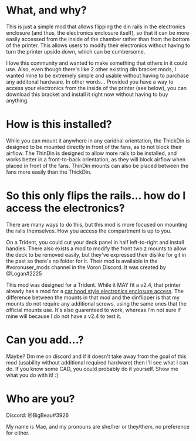 # What, and why?

This is just a simple mod that allows flipping the din rails in the electronics enclosure (and thus, the electronics enclosure itself), so that it can be more easily accessed from the inside of the chamber rather than from the bottom of the printer. This allows users to modify their electronics without having to turn the printer upside down, which can be cumbersome. 

I love this community and wanted to make something that others in it could use. Also, even though there's like 2 other existing din bracket mods, I wanted mine to be extremely simple and usable without having to purchase any additonal hardware. In other words... Provided you have a way to access your electronics from the inside of the printer (see below), you can download this bracket and install it right now without having to buy anything.

# How is this installed?

While you can mount it anywhere in any caridnal orientation, the ThickDin is designed to be mounted directly in front of the fans, as to not block their airflow. The ThinDin is designed to allow more rails to be installed, and works better in a front-to-back orientation, as they will block airflow when placed in front of the fans. ThinDin mounts can also be placed between the fans more easily than the ThickDin.

# So this only flips the rails... how do I access the electronics?

There are many ways to do this, but this mod is more focused on mounting the rails themselves. How you access the compartment is up to you.

On a Trident, you could cut your deck panel in half left-to-right and install handles. There also exists a mod to modify the front two z mounts to allow the deck to be removed easily, but they've expressed their dislike for git in the past so there's no folder for it. Their mod is available in the #voronuser_mods channel in the Voron Discord. It was created by @Logan#2225

This mod was designed for a Trident. While it MAY fit a v2.4, that printer already has a mod for a [car hood style electronics enclosure access](/printer_mods/xbst_/Bed_Hinge). The difference between the mounts in that mod and the dinflipper is that my mounts do not require any additional screws, using the same ones that the official mounts use. It's also guarenteed to work, whereas I'm not sure if mine will because I do not have a v2.4 to test it.

# Can you add...?

Maybe? Dm me on discord and if it doesn't take away from the goal of this mod (usability without additional required hardware) then I'll see what I can do. If you know some CAD, you could probably do it yourself. Show me what you do with it! :)

# Who are you?

Discord: @BigBeau#3926

My name is Mae, and my pronouns are she/her or they/them, no preference for either.

